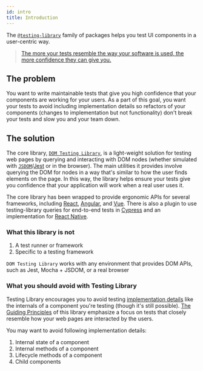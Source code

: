 ```yaml
---
id: intro
title: Introduction
---
```


The [`@testing-library`][npm] family of packages helps you test UI components in
a user-centric way.

> [The more your tests resemble the way your software is used, the more confidence they can give you.](guiding-principles.md)

## The problem

You want to write maintainable tests that give you high confidence that your
components are working for your users. As a part of this goal, you want your
tests to avoid including implementation details so refactors of your components
(changes to implementation but not functionality) don't break your tests and
slow you and your team down.

## The solution

The core library, [`DOM Testing Library`][dom], is a light-weight solution for
testing web pages by querying and interacting with DOM nodes (whether simulated
with [`JSDOM`][jsdom]/[Jest][jest] or in the browser). The main utilities it
provides involve querying the DOM for nodes in a way that's similar to how the
user finds elements on the page. In this way, the library helps ensure your
tests give you confidence that your application will work when a real user uses
it.

The core library has been wrapped to provide ergonomic APIs for several
frameworks, including [React][react], [Angular][angular], and [Vue][vue]. There
is also a plugin to use testing-library queries for end-to-end tests in
[Cypress][cypress] and an implementation for [React Native][react-native].

### What this library is not

1.  A test runner or framework
2.  Specific to a testing framework

`DOM Testing Library` works with any environment that provides DOM APIs, such as
Jest, Mocha + JSDOM, or a real browser

### What you should avoid with Testing Library

Testing Library encourages you to avoid testing
[implementation details](https://kentcdodds.com/blog/testing-implementation-details)
like the internals of a component you're testing (though it's still possible).
[The Guiding Principles](/docs/guiding-principles) of this library emphasize a
focus on tests that closely resemble how your web pages are interacted by the
users.

You may want to avoid following implementation details:

1. Internal state of a component
1. Internal methods of a component
1. Lifecycle methods of a component
1. Child components

[jest]: https://jestjs.io
[jsdom]: https://github.com/jsdom/jsdom
[dom]: dom-testing-library/intro.md
[react]: react-testing-library/intro.md
[angular]: angular-testing-library/intro.md
[vue]: vue-testing-library/intro.md
[cypress]: cypress-testing-library/intro.md
[react-native]: react-native-testing-library/intro.md
[npm]: https://www.npmjs.com/org/testing-library
